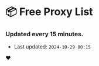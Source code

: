 # :package: Free Proxy List
### Updated every 15 minutes.

- Last updated: `2024-10-29 00:15`

:heart:
